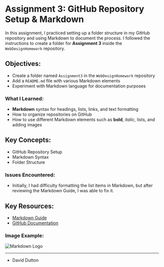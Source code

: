 # Assignment 3: GitHub Repository Setup & Markdown

In this assignment, I practiced setting up a folder structure in my GitHub repository and using Markdown to document the process. I followed the instructions to create a folder for **Assignment 3** inside the `WebDesignHomework` repository.

## Objectives:

- Create a folder named `Assignment3` in the `WebDesignHomework` repository
- Add a `README.md` file with various Markdown elements
- Experiment with Markdown language for documentation purposes

### What I Learned:

- **Markdown** syntax for headings, lists, links, and text formatting
- How to organize repositories on GitHub
- How to use different Markdown elements such as **bold**, *italic*, lists, and adding images

## Key Concepts:

- GitHub Repository Setup
- Markdown Syntax
- Folder Structure

### Issues Encountered:

- Initially, I had difficulty formatting the list items in Markdown, but after reviewing the Markdown Guide, I was able to fix it.

## Key Resources:

- [Markdown Guide](https://www.markdownguide.org)
- [GitHub Documentation](https://docs.github.com/en/github)

### Image Example:
![Markdown Logo](https://markdown-here.com/img/icon256.png)

---


- David Dutton
